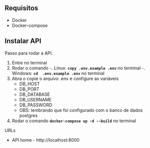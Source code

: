 ## Requisitos

-   Docker
-   Docker-compose

## Instalar API

Passo para rodar a API.

1. Entre no terminal
2. Rodar o comando
    -. Linux: **`copy .env.example .env`** no terminal
    -. Windows: **`cd  .env.example .env`** no terminal
3. Abra o copie o arquivo .env e configure as variáveis
    - DB_HOST
    - DB_PORT
    - DB_DATABASE
    - DB_USERNAME
    - DB_PASSWORD
    - OBS: lembrando que foi configurado com o banco de dados postgres
4. Rodar o comando **`docker-compose up -d --build`** no terminal

URLs

-   API home - http://localhost:8000
